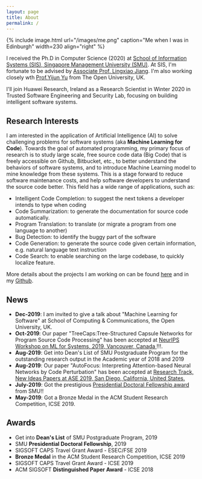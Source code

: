```yaml
---
layout: page
title: About
permalink: /
---
```


{% include image.html url="/images/me.png" caption="Me when I was in Edinburgh" width=230 align="right" %}

I received the Ph.D in Computer Science (2020) at <a href="https://sis.smu.edu.sg/programmes/PhD/overview" target="_blank">School of Information Systems (SIS), Singapore Management University (SMU)</a>. At SIS, I'm fortunate to be advised by <a href="http://www.mysmu.edu/faculty/lxjiang/" target="_blank">Associate Prof. Lingxiao Jiang</a>. I'm also working closely wth <a href="http://www.open.ac.uk/people/yy66">Prof.Yijun Yu</a> from The Open University, UK.

I'll join Huawei Research, Ireland as a Research Scientist in Winter 2020 in Trusted Software Engineering and Security Lab, focusing on building intelligent software systems.

## Research Interests

I am interested in the application of Artificial Intelligence (AI) to solve challenging problems for software systems (aka **Machine Learning for Code**). Towards the goal of automated programming, my primary focus of research is to study large scale, free source code data (Big Code) that is freely accessible on Github, Bitbucket, etc., to better understand the behaviors of software systems, and to introduce Machine Learning model to mine knowledge from these systems. This is a stage forward to reduce software maintenance costs, and help software developers to understand the source code better. This field has a wide range of applications, such as:
- Intelligent Code Completion: to suggest the next tokens a developer intends to type when coding
- Code Summarization: to generate the documentation for source code automatically.
- Program Translation: to translate (or migrate a program from one language to another)
- Bug Detection: to identify the buggy part of the software
- Code Generation: to generate the source code given certain information, e.g. natural language text instruction
- Code Search: to enable searching on the large codebase, to quickly localize feature.

More details about the projects I am working on can be found [here](/research/) and in my [Github](https://github.com/bdqnghi).

## News
* **Dec-2019**: I am invited to give a talk about "Machine Learning for Software" at School of Computing & Communications, the Open University, UK.
* **Oct-2019**: Our paper "TreeCaps:Tree-Structured Capsule Networks for Program Source Code Processing" has been accepted at <a href="https://nips.cc/" target="_blank">NeurIPS Workshop on ML for Systems, 2019, Vancouver, Canada </a> !!!.
* **Aug-2019**: Get into Dean's List of SMU Postgraduate Program for the outstanding research output in the Academic year of 2018 and 2019
* **Aug-2019**: Our paper "AutoFocus: Interpreting Attention-based Neural Networks by Code Perturbation" has been accepted at <a href="https://2019.ase-conferences.org/" target="_blank">Research Track, New Ideas Papers at ASE 2019, San Diego, California, United States.</a>
* **July-2019**: Got the prestigious <a href="https://graduatestudies.smu.edu.sg/phd/singapore-management-university-smu-phd-financial-assistance-schemes#presidential" target="_blank">Presidential Doctoral Fellowship award</a> from SMU!! 
* **May-2019**: Got a Bronze Medal in the ACM Student Research Competition, ICSE 2019.

## Awards
* Get into **Dean's List** of SMU Postgraduate Program, 2019
* SMU **Presidential Doctoral Fellowship**, 2019
* SIGSOFT CAPS Travel Grant Award - ESEC/FSE 2019
* **Bronze Medal** in the ACM Student Research Competition, ICSE 2019
* SIGSOFT CAPS Travel Grant Award - ICSE 2019
* ACM SIGSOFT **Distinguished Paper Award** - ICSE 2018



